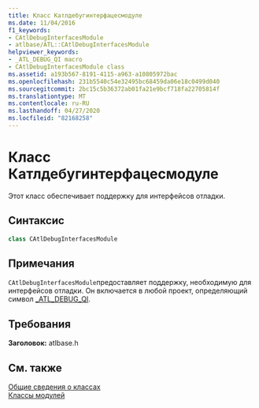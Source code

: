 ```yaml
---
title: Класс Катлдебугинтерфацесмодуле
ms.date: 11/04/2016
f1_keywords:
- CAtlDebugInterfacesModule
- atlbase/ATL::CAtlDebugInterfacesModule
helpviewer_keywords:
- _ATL_DEBUG_QI macro
- CAtlDebugInterfacesModule class
ms.assetid: a193b567-8191-4115-a963-a10805972bac
ms.openlocfilehash: 231b5540c54e32495bc68459da06e18c0499d040
ms.sourcegitcommit: 2bc15c5b36372ab01fa21e9bcf718fa22705814f
ms.translationtype: MT
ms.contentlocale: ru-RU
ms.lasthandoff: 04/27/2020
ms.locfileid: "82168258"
---
```

# <a name="catldebuginterfacesmodule-class"></a>Класс Катлдебугинтерфацесмодуле

Этот класс обеспечивает поддержку для интерфейсов отладки.

## <a name="syntax"></a>Синтаксис

```cpp
class CAtlDebugInterfacesModule
```

## <a name="remarks"></a>Примечания

`CAtlDebugInterfacesModule`предоставляет поддержку, необходимую для интерфейсов отладки. Он включается в любой проект, определяющий символ [_ATL_DEBUG_QI](debugging-and-error-reporting-macros.md#_atl_debug_qi).

## <a name="requirements"></a>Требования

**Заголовок:** atlbase.h

## <a name="see-also"></a>См. также

[Общие сведения о классах](../../atl/atl-class-overview.md)<br/>
[Классы модулей](../../atl/atl-module-classes.md)
